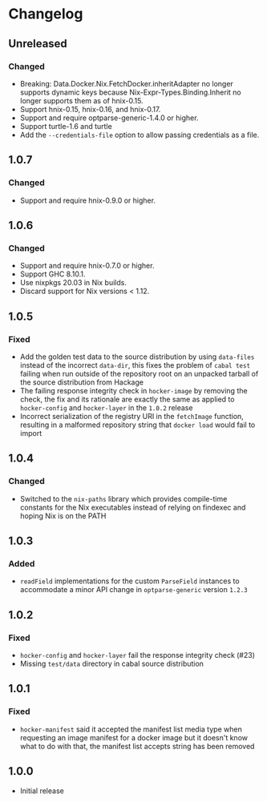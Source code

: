 # Changelog

## Unreleased
### Changed
- Breaking: Data.Docker.Nix.FetchDocker.inheritAdapter no longer
  supports dynamic keys because Nix-Expr-Types.Binding.Inherit
  no longer supports them as of hnix-0.15.
- Support hnix-0.15, hnix-0.16, and hnix-0.17.
- Support and require optparse-generic-1.4.0 or higher.
- Support turtle-1.6 and turtle
- Add the `--credentials-file` option to allow passing credentials as a file.

## 1.0.7
### Changed
- Support and require hnix-0.9.0 or higher.

## 1.0.6
### Changed
- Support and require hnix-0.7.0 or higher.
- Support GHC 8.10.1.
- Use nixpkgs 20.03 in Nix builds.
- Discard support for Nix versions < 1.12.

## 1.0.5
### Fixed
- Add the golden test data to the source distribution by using `data-files`
  instead of the incorrect `data-dir`, this fixes the problem of `cabal test`
  failing when run outside of the repository root on an unpacked tarball of the
  source distribution from Hackage
- The failing response integrity check in `hocker-image` by removing the check,
  the fix and its rationale are exactly the same as applied to `hocker-config`
  and `hocker-layer` in the `1.0.2` release
- Incorrect serialization of the registry URI in the `fetchImage` function,
  resulting in a malformed repository string that `docker load` would fail to
  import

## 1.0.4
### Changed
- Switched to the `nix-paths` library which provides compile-time constants for
  the Nix executables instead of relying on findexec and hoping Nix is on the
  PATH

## 1.0.3
### Added
- `readField` implementations for the custom `ParseField` instances to
  accommodate a minor API change in `optparse-generic` version `1.2.3`

## 1.0.2
### Fixed

- `hocker-config` and `hocker-layer` fail the response integrity check (#23)
- Missing `test/data` directory in cabal source distribution

## 1.0.1
### Fixed

- `hocker-manifest` said it accepted the manifest list media type when
  requesting an image manifest for a docker image but it doesn't know what to do
  with that, the manifest list accepts string has been removed

## 1.0.0
- Initial release
